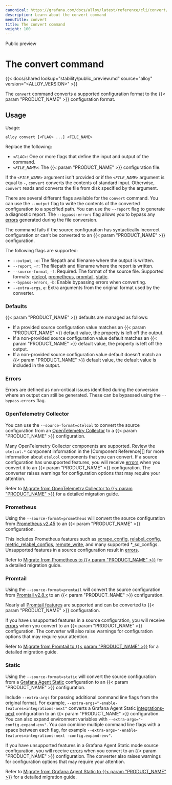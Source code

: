 ```yaml
---
canonical: https://grafana.com/docs/alloy/latest/reference/cli/convert/
description: Learn about the convert command
menuTitle: convert
title: The convert command
weight: 100
---
```


<span class="badge docs-labels__stage docs-labels__item">Public preview</span>

# The convert command

{{< docs/shared lookup="stability/public_preview.md" source="alloy" version="<ALLOY_VERSION>" >}}

The `convert` command converts a supported configuration format to the {{< param "PRODUCT_NAME" >}} configuration format.

## Usage

Usage:

```shell
alloy convert [<FLAG> ...] <FILE_NAME>
```

Replace the following:

- _`<FLAG>`_: One or more flags that define the input and output of the command.
- _`<FILE_NAME>`_: The {{< param "PRODUCT_NAME" >}} configuration file.

If the _`<FILE_NAME>`_ argument isn't provided or if the _`<FILE_NAME>`_ argument is equal to `-`, `convert` converts the contents of standard input.
Otherwise, `convert` reads and converts the file from disk specified by the argument.

There are several different flags available for the `convert` command. You can use the `--output` flag to write the contents of the converted configuration to a specified path.
You can use the `--report` flag to generate a diagnostic report.
The `--bypass-errors` flag allows you to bypass any [errors][] generated during the file conversion.

The command fails if the source configuration has syntactically incorrect configuration or can't be converted to an {{< param "PRODUCT_NAME" >}} configuration.

The following flags are supported:

- `--output`, `-o`: The filepath and filename where the output is written.
- `--report`, `-r`: The filepath and filename where the report is written.
- `--source-format`, `-f`: Required. The format of the source file. Supported formats: [otelcol], [prometheus], [promtail], [static].
- `--bypass-errors`, `-b`: Enable bypassing errors when converting.
- `--extra-args`, `e`: Extra arguments from the original format used by the converter.

### Defaults

{{< param "PRODUCT_NAME" >}} defaults are managed as follows:

- If a provided source configuration value matches an {{< param "PRODUCT_NAME" >}} default value, the property is left off the output.
- If a non-provided source configuration value default matches an {{< param "PRODUCT_NAME" >}} default value, the property is left off the output.
- If a non-provided source configuration value default doesn't match an {{< param "PRODUCT_NAME" >}} default value, the default value is included in the output.

### Errors

Errors are defined as non-critical issues identified during the conversion where an output can still be generated.
These can be bypassed using the `--bypass-errors` flag.

### OpenTelemetry Collector

You can use the `--source-format=otelcol` to convert the source configuration from an [OpenTelemetry Collector](https://opentelemetry.io/docs/collector/configuration/) to a {{< param "PRODUCT_NAME" >}} configuration.

Many OpenTelemetry Collector components are supported.
Review the `otelcol.*` component information in the [Component Reference][] for more information about `otelcol` components that you can convert.
If a source configuration has unsupported features, you will receive [errors] when you convert it to an {{< param "PRODUCT_NAME" >}} configuration.
The converter raises warnings for configuration options that may require your attention.

Refer to [Migrate from OpenTelemetry Collector to {{< param "PRODUCT_NAME" >}}][migrate otelcol] for a detailed migration guide.

### Prometheus

Using the `--source-format=prometheus` will convert the source configuration from [Prometheus v2.45][] to an {{< param "PRODUCT_NAME" >}} configuration.

This includes Prometheus features such as [scrape_config][], [relabel_config][], [metric_relabel_configs][], [remote_write][], and many supported \*\_sd_configs.
Unsupported features in a source configuration result in [errors][].

Refer to [Migrate from Prometheus to {{< param "PRODUCT_NAME" >}}][migrate prometheus] for a detailed migration guide.

### Promtail

Using the `--source-format=promtail` will convert the source configuration from [Promtail v2.8.x][] to an {{< param "PRODUCT_NAME" >}} configuration.

Nearly all [Promtail features][] are supported and can be converted to {{< param "PRODUCT_NAME" >}} configuration.

If you have unsupported features in a source configuration, you will receive [errors][] when you convert to an {{< param "PRODUCT_NAME" >}} configuration.
The converter will also raise warnings for configuration options that may require your attention.

Refer to [Migrate from Promtail to {{< param "PRODUCT_NAME" >}}][migrate promtail] for a detailed migration guide.

### Static

Using the `--source-format=static` will convert the source configuration from a [Grafana Agent Static][] configuration to an {{< param "PRODUCT_NAME" >}} configuration.

Include `--extra-args` for passing additional command line flags from the original format.
For example, `--extra-args="-enable-features=integrations-next"` converts a Grafana Agent Static [integrations-next][] configuration to an {{< param "PRODUCT_NAME" >}} configuration.
You can also expand environment variables with `--extra-args="-config.expand-env"`.
You can combine multiple command line flags with a space between each flag, for example `--extra-args="-enable-features=integrations-next -config.expand-env"`.

If you have unsupported features in a Grafana Agent Static mode source configuration, you will receive [errors][] when you convert to an {{< param "PRODUCT_NAME" >}} configuration.
The converter also raises warnings for configuration options that may require your attention.

Refer to [Migrate from Grafana Agent Static to {{< param "PRODUCT_NAME" >}}][migrate static] for a detailed migration guide.

[otelcol]: #opentelemetry-collector
[prometheus]: #prometheus
[promtail]: #promtail
[static]: #static
[errors]: #errors
[scrape_config]: https://prometheus.io/docs/prometheus/2.45/configuration/configuration/#scrape_config
[relabel_config]: https://prometheus.io/docs/prometheus/2.45/configuration/configuration/#relabel_config
[metric_relabel_configs]: https://prometheus.io/docs/prometheus/2.45/configuration/configuration/#metric_relabel_configs
[remote_write]: https://prometheus.io/docs/prometheus/2.45/configuration/configuration/#remote_write
[migrate otelcol]: ../../../set-up/migrate/from-otelcol/
[migrate prometheus]: ../../../set-up/migrate/from-prometheus/
[Promtail v2.8.x]: https://grafana.com/docs/loki/v2.8.x/clients/promtail/
[Prometheus v2.45]: https://prometheus.io/docs/prometheus/2.45/configuration/configuration/
[Promtail features]: https://grafana.com/docs/loki/v2.8.x/clients/promtail/configuration/
[migrate promtail]: ../../../set-up/migrate/from-promtail/
[Grafana Agent Static]: https://grafana.com/docs/agent/latest/static/
[integrations-next]: https://grafana.com/docs/agent/latest/static/configuration/integrations/integrations-next/
[migrate static]: ../../../set-up/migrate/from-static/

